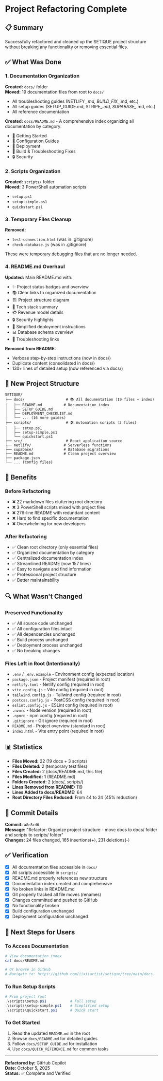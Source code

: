 # Project Refactoring Complete

## 📋 Summary

Successfully refactored and cleaned up the SETIQUE project structure without breaking any functionality or removing essential files.

## ✅ What Was Done

### 1. Documentation Organization
**Created:** `docs/` folder  
**Moved:** 19 documentation files from root to `docs/`
- All troubleshooting guides (NETLIFY_*.md, BUILD_FIX_*.md, etc.)
- All setup guides (SETUP_GUIDE.md, STRIPE_*.md, SUPABASE_*.md, etc.)
- All reference documentation

**Created:** `docs/README.md` - A comprehensive index organizing all documentation by category:
- 🚀 Getting Started
- 🔧 Configuration Guides
- 🚀 Deployment
- 🔨 Build & Troubleshooting Fixes
- 🔒 Security

### 2. Scripts Organization
**Created:** `scripts/` folder  
**Moved:** 3 PowerShell automation scripts
- `setup.ps1`
- `setup-simple.ps1`
- `quickstart.ps1`

### 3. Temporary Files Cleanup
**Removed:**
- `test-connection.html` (was in .gitignore)
- `check-database.js` (was in .gitignore)

These were temporary debugging files that are no longer needed.

### 4. README.md Overhaul
**Updated:** Main README.md with:
- ✨ Project status badges and overview
- 📚 Clear links to organized documentation
- 🏗️ Project structure diagram
- 🎨 Tech stack summary
- 💳 Revenue model details
- 🔒 Security highlights
- 🚀 Simplified deployment instructions
- 📊 Database schema overview
- 🐛 Troubleshooting links

**Removed from README:**
- Verbose step-by-step instructions (now in docs/)
- Duplicate content (consolidated in docs/)
- 130+ lines of detailed setup (now referenced via docs/)

## 📁 New Project Structure

```
SETIQUE/
├── docs/                   # 📚 All documentation (19 files + index)
│   ├── README.md          # Documentation index
│   ├── SETUP_GUIDE.md
│   ├── DEPLOYMENT_CHECKLIST.md
│   └── ... (16 more guides)
├── scripts/                # 🛠️ Automation scripts (3 files)
│   ├── setup.ps1
│   ├── setup-simple.ps1
│   └── quickstart.ps1
├── src/                    # React application source
├── netlify/               # Serverless functions
├── supabase/              # Database migrations
├── README.md              # Clean project overview
├── package.json
└── ... (config files)
```

## 🎯 Benefits

### Before Refactoring
- ❌ 22 markdown files cluttering root directory
- ❌ 3 PowerShell scripts mixed with project files
- ❌ 276-line README with redundant content
- ❌ Hard to find specific documentation
- ❌ Overwhelming for new developers

### After Refactoring
- ✅ Clean root directory (only essential files)
- ✅ Organized documentation by category
- ✅ Centralized documentation index
- ✅ Streamlined README (now 157 lines)
- ✅ Easy to navigate and find information
- ✅ Professional project structure
- ✅ Better maintainability

## 🔍 What Wasn't Changed

### Preserved Functionality
- ✅ All source code unchanged
- ✅ All configuration files intact
- ✅ All dependencies unchanged
- ✅ Build process unchanged
- ✅ Deployment process unchanged
- ✅ No breaking changes

### Files Left in Root (Intentionally)
- `.env` / `.env.example` - Environment config (expected location)
- `package.json` - Project manifest (required in root)
- `netlify.toml` - Netlify config (required in root)
- `vite.config.js` - Vite config (required in root)
- `tailwind.config.js` - Tailwind config (required in root)
- `postcss.config.js` - PostCSS config (required in root)
- `eslint.config.js` - ESLint config (required in root)
- `.nvmrc` - Node version (required in root)
- `.npmrc` - npm config (required in root)
- `.gitignore` - Git ignore (required in root)
- `README.md` - Project overview (standard in root)
- `index.html` - Vite entry point (required in root)

## 📊 Statistics

- **Files Moved:** 22 (19 docs + 3 scripts)
- **Files Deleted:** 2 (temporary test files)
- **Files Created:** 2 (docs/README.md, this file)
- **Files Modified:** 1 (README.md)
- **Folders Created:** 2 (docs/, scripts/)
- **Lines Removed from README:** 119
- **Lines Added to docs/README:** 64
- **Root Directory Files Reduced:** From 44 to 24 (45% reduction)

## 🚀 Commit Details

**Commit:** `a8e8cd6`  
**Message:** "Refactor: Organize project structure - move docs to docs/ folder and scripts to scripts/ folder"  
**Changes:** 24 files changed, 165 insertions(+), 231 deletions(-)

## ✅ Verification

- [x] All documentation files accessible in `docs/`
- [x] All scripts accessible in `scripts/`
- [x] README.md properly references new structure
- [x] Documentation index created and comprehensive
- [x] No broken links in README.md
- [x] Git properly tracked all file moves (renames)
- [x] Changes committed and pushed to GitHub
- [x] No functionality broken
- [x] Build configuration unchanged
- [x] Deployment configuration unchanged

## 📝 Next Steps for Users

### To Access Documentation
```bash
# View documentation index
cat docs/README.md

# Or browse in GitHub
# Navigate to: https://github.com/iixiiartist/setique/tree/main/docs
```

### To Run Setup Scripts
```powershell
# From project root
.\scripts\setup.ps1           # Full setup
.\scripts\setup-simple.ps1    # Simplified setup
.\scripts\quickstart.ps1      # Quick start
```

### To Get Started
1. Read the updated `README.md` in the root
2. Browse `docs/README.md` for detailed guides
3. Follow `docs/SETUP_GUIDE.md` for installation
4. Use `docs/QUICK_REFERENCE.md` for common tasks

---

**Refactored by:** GitHub Copilot  
**Date:** October 5, 2025  
**Status:** ✅ Complete and Verified

